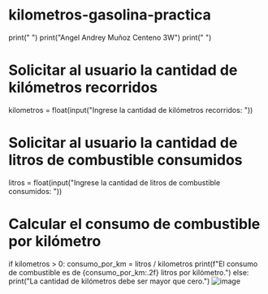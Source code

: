 # kilometros-gasolina-practica
print(" ")
print("Angel Andrey Muñoz Centeno 3W")
print(" ")
# Solicitar al usuario la cantidad de kilómetros recorridos
kilometros = float(input("Ingrese la cantidad de kilómetros recorridos: "))

# Solicitar al usuario la cantidad de litros de combustible consumidos
litros = float(input("Ingrese la cantidad de litros de combustible consumidos: "))

# Calcular el consumo de combustible por kilómetro
if kilometros > 0:
    consumo_por_km = litros / kilometros
    print(f"El consumo de combustible es de {consumo_por_km:.2f} litros por kilómetro.")
else:
    print("La cantidad de kilómetros debe ser mayor que cero.")
![image](https://github.com/user-attachments/assets/eb6a9d20-d8b2-4359-a6e5-d1db1789f2e1)
